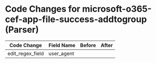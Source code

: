 # Code Changes for microsoft-o365-cef-app-file-success-addtogroup (Parser)

| Code Change | Field Name | Before | After |
|-------------|------------|--------|-------|
| edit_regex_field | user_agent |  |  |